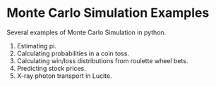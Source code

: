 # Monte Carlo Simulation Examples

Several examples of Monte Carlo Simulation in python.

1.  Estimating pi.
2.  Calculating probabilities in a coin toss.
3.  Calculating win/loss distributions from roulette wheel bets.
4.  Predicting stock prices.
5.  X-ray photon transport in Lucite.
